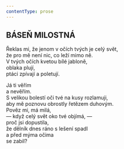```yaml
---
contentType: prose
---
```


<section>

## BÁSEŇ MILOSTNÁ  

Řeklas mi, že jenom v očích tvých je celý svět,  
že pro mě není nic, co leží mimo ně.  
V tvých očích kvetou bílé jabloně,  
oblaka plují,  
ptáci zpívají a poletují.  

Já ti věřím  
a nevěřím.  
S velikou bolestí oči tvé na kusy rozlamuji,  
aby mě poznovu obrostly řetězem duhovým.  
Pověz mi, má milá,  
— když celý svět oko tvé objímá, —  
proč jsi dopustila,  
že dělník dnes ráno s lešení spadl  
a před mýma očima  
se zabil?

</section>
